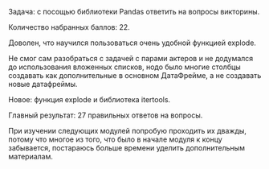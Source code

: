 ﻿Задача: с посощью библиотеки Pandas ответить на вопросы викторины.

Количество набранных баллов: 22.

Доволен, что научился пользоваться очень удобной функцией explode.

Не смог сам разобраться с задачей с парами актеров и не додумался до использования вложенных списков, нодо было многие столбцы создавать как дополнительные в основном ДатаФрейме, а не создавать новые датафреймы.

Новое: функция explode и библиотека itertools.

Главный результат: 27 правильных ответов на вопросы.

При изучении следующих модулей попробую проходить их дважды, потому что многое из того, что было в начале модуля к концу забывается, постараюсь больше времени уделить дополнительным материалам.
